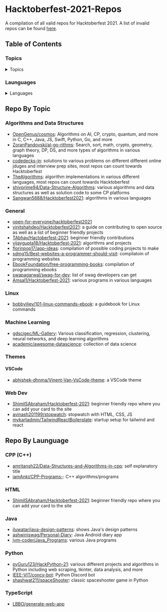 # Hacktoberfest-2021-Repos
A compilation of all valid repos for Hacktoberfest 2021. A list of invalid repos can be found [here](./blacklist/).

## Table of Contents
### Topics
<details>
<summary>Topics</summary>

* [Algorithms and Data Structures](#algorithms-and-data-structures)
* [General](#general)
* [Linux](#linux)
* [Themes](#themes)
  * [VSCode](#vscode)
* [Machine Learning](#machine-learning)
* [Web Dev](#web-dev)
</details>

### Launguages
<details>
<summary>Languages</summary>

* [C++](#cpp-c)
* [HTML](#html)
* [Java](#java)
* [Python](#python)
* [TypeScript](#typescript)
</details>

## Repo By Topic
### Algorithms and Data Structures
* [OpenGenus/cosmos](https://github.com/OpenGenus/cosmos): Algorithms on AI, CP, crypto, quantum, and more in C, C++, Java, JS, Swift, Python, Go, and more
* [ZoranPandovski/al-go-rithms](https://github.com/ZoranPandovski/al-go-rithms): Search, sort, math, crypto, geometry, graph theory, DP, DS, and more types of algorithms in various languages
* [codedecks-in](https://github.com/codedecks-in): solutions to various problems on different different online jduges and interview prep sites, most repos can count towards Hacktoberfest
* [TheAlgorithms](https://github.com/TheAlgorithms): algorithm implementations in various different languages, most repos can count towards Hacktoberfest
* [shivprime94/Data-Structure-Algorithms](https://github.com/shivprime94/Data-Structure-Algorithms): various algorithms and data structures as well as solution code to some CP platforms
* [Sangwan5688/Hacktoberfest2021](https://github.com/Sangwan5688/Hacktoberfest2021): algorithms in various languages

### General
* [open-for-everyone/hacktoberfest2021](https://github.com/open-for-everyone/hacktoberfest2021)
* [vinitshahdeo/Hacktoberfest2021](https://github.com/vinitshahdeo/Hacktoberfest2021): a guide on contributing to open source as well as a list of beginner friendly projects
* [TAbhay/Hactoberfest-2021](https://github.com/TAbhay/Hactoberfest-2021): beginner friendly contributions
* [vijaygupta18/Hacktoberfest-2021](https://github.com/vijaygupta18/Hacktoberfest-2021): algorithms and projects
* [florinpop17/app-ideas](https://github.com/florinpop17/app-ideas): compilation of possible coding projects to make
* [sdmg15/Best-websites-a-programmer-should-visit](https://github.com/sdmg15/Best-websites-a-programmer-should-visit): compilatoin of programming websites
* [EbookFoundation/free-programming-books](https://github.com/EbookFoundation/free-programming-books): compilation of programming ebooks
* [swapagarwal/swag-for-dev](https://github.com/swapagarwal/swag-for-dev): list of swag developers can get
* [Amsal1/Hacktoberfest-2021](https://github.com/Amsal1/Hacktoberfest-2021): various programs in various languages

### Linux
* [bobbyiliev/101-linux-commands-ebook](https://github.com/bobbyiliev/101-linux-commands-ebook): a guidebook for Linux commands

### Machine Learning
* [gdscjgec/ML-Gallery](https://github.com/gdscjgec/ML-Gallery): Various classification, regression, clustering, neural networks, and deep learning algorithms
* [academic/awesome-datascience](https://github.com/academic/awesome-datascience): collection of data science 

### Themes
#### VSCode
* [abhishek-dhnma/Vinent-Van-VsCode-theme](https://github.com/abhishek-dhnma/Vinent-Van-VsCode-theme): a VSCode theme

### Web Dev
* [ShimilSAbraham/Hacktoberfest-2021](https://github.com/ShimilSAbraham/Hacktoberfest-2021): beginner friendly repo where you can add your card to the site
* [avinash201199/stopwatch](https://github.com/avinash201199/stopwatch): stopwatch with HTML, CSS, JS
* [mykartadmin/TailwindReactBoilerplate](https://github.com/mykartadmin/TailwindReactBoilerplate): startup setup for tailwind and react

## Repo By Launguage
### CPP (C++)
* [amritansh22/Data-Structures-and-Algorithms-in-cpp](https://github.com/amritansh22/Data-Structures-and-Algorithms-in-cpp): self explanatory title
* [iamAnki/CPP-Programs-](https://github.com/iamAnki/CPP-Programs-): C++ algorithms/programs

### HTML
* [ShimilSAbraham/Hacktoberfest-2021](https://github.com/ShimilSAbraham/Hacktoberfest-2021): beginner friendly repo where you can add your card to the site

### Java
* [iluwatar/java-design-patterns](https://github.com/iluwatar/java-design-patterns): shows Java's design patterns
* [ashwiniswag/Personal-Diary](https://github.com/ashwiniswag/Personal-Diary): Java Android diary app
* [jvm-coder/Java_Programs](https://github.com/jvm-coder/Java_Programs): various Java programs

### Python
* [pyGuru123/HackPython-21](https://github.com/pyGuru123/HackPython-21): various different projects and algorithms in Python including web scraping, tkinter, data analysis, and more
* [IEEE-VIT/concy-bot](https://github.com/IEEE-VIT/concy-bot): Python Discord bot
* [shashwat211/spaceShooter](https://github.com/shashwat211/spaceShooter): classic spaceshooter game in Python

### TypeScript
* [LBBO/generate-web-app](https://github.com/LBBO/generate-web-app)